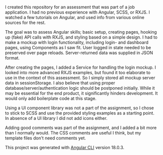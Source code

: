I created this repository for an assessment that was part of a job application. I had no previous experience with Angular, SCSS, or RXJS. I watched a few tutorials on Angular, and used info from various online sources for the rest.

The goal was to assess Angular skills; basic setup, creating pages, hooking up (fake) API calls with RXJS, and styling based on a simple design. I had to make a mockup with login functionality, including login- and dashboard pages, using Components as I saw fit. User logged in state needed to be preserved over page reloads. Server-returned data was supplied in JSON format.

After creating the pages, I added a Service for handling the login mockup. I looked into more advanced RXJS examples, but found it too elaborate to use in the context of this assessment. So I simply stored all mockup server data in sessionStorage. I also believe that using proper database/server/authentication logic should be postponed initially. While it may be essential for the end product, it significantly hinders development. It would only add boilerplate code at this stage.

Using a UI component library was not a part of the assignment, so I chose to stick to SCSS and use the provided styling examples as a starting point. In absence of a UI library I did not add icons either.

Adding good comments was part of the assignment, and I added a bit more than I normally would. The CSS comments are useful I think, but my template files don't need comments yet.

This project was generated with [Angular CLI](https://github.com/angular/angular-cli) version 18.0.3.